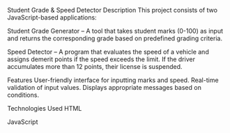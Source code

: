 Student Grade & Speed Detector
Description
This project consists of two JavaScript-based applications:

Student Grade Generator – A tool that takes student marks (0-100) as input and returns the corresponding grade based on predefined grading criteria.

Speed Detector – A program that evaluates the speed of a vehicle and assigns demerit points if the speed exceeds the limit. If the driver accumulates more than 12 points, their license is suspended.

Features
 User-friendly interface for inputting marks and speed.
 Real-time validation of input values.
 Displays appropriate messages based on conditions.

Technologies Used
HTML

JavaScript

